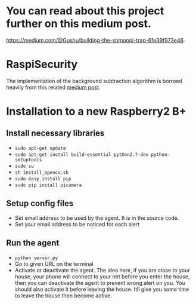# You can read about this project further on this medium post.
https://medium.com/@Gushu/building-the-shmoopi-trap-6fe39f973e46

# RaspiSecurity
The implementation of the background subtraction algorithm is borroed heavily from this related 
[medium post](https://hackernoon.com/raspberrypi-home-surveillance-with-only-150-lines-of-python-code-2701bd0373c9).

# Installation to a new Raspberry2 B+

## Install necessary libraries 
- ```sudo apt-get update```
- ```sudo apt-get install build-essential python2.7-dev python-setuptools```
- ```sudo su```
- ```sh install_opencv.sh``` 
- ```sudo easy_install pip```
- ```sudo pip install picamera```

## Setup config files
- Set email address to be used by the agent. It is in the source code.
- Set your email address to be noticed for each alert

## Run the agent
- ```python server.py ```
- Go to given URL on the terminal
- Activate or deactivate the agent. The idea here, if you are close to your house, your phone will connect to your net before you enter the house, 
then you can deactivate the agent to prevent wrong alert on you. You should also activate it before leaving the house. Itĺl give you some time to 
leave the house then become active. 




